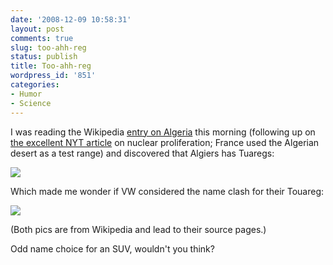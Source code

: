 ```yaml
---
date: '2008-12-09 10:58:31'
layout: post
comments: true
slug: too-ahh-reg
status: publish
title: Too-ahh-reg
wordpress_id: '851'
categories:
- Humor
- Science
---
```


I was reading the Wikipedia [entry on Algeria](http://en.wikipedia.org/wiki/Algeria) this morning (following up on [the excellent NYT article](http://www.nytimes.com/2008/12/09/science/09bomb.html?pagewanted=all) on nuclear proliferation; France used the Algerian desert as a test range) and discovered that Algiers has Tuaregs:

[![](http://fnord.phfactor.net/wp-content/uploads/2008/12/250px-tuareg.jpg)](http://en.wikipedia.org/wiki/Tuareg)

Which made me wonder if VW considered the name clash for their Touareg:

[![](http://fnord.phfactor.net/wp-content/uploads/2008/12/250px-volkswagen_touareg.jpg)](http://en.wikipedia.org/wiki/Volkswagen_Touareg)

(Both pics are from Wikipedia and lead to their source pages.)

Odd name choice for an SUV, wouldn't you think?

 
